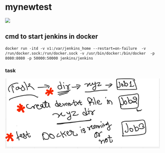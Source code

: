 # mynewtest
<img src="https://jenkins.io/sites/default/files/jenkins_logo.png"/>

## cmd to start jenkins in docker
```
docker run -itd -v v1:/var/jenkins_home --restart=on-failure  -v /run/docker.sock:/run/docker.sock -v /usr/bin/docker:/bin/docker  -p 8080:8080 -p 50000:50000 jenkins/jenkins
```
### task
<img src="task1.png">
